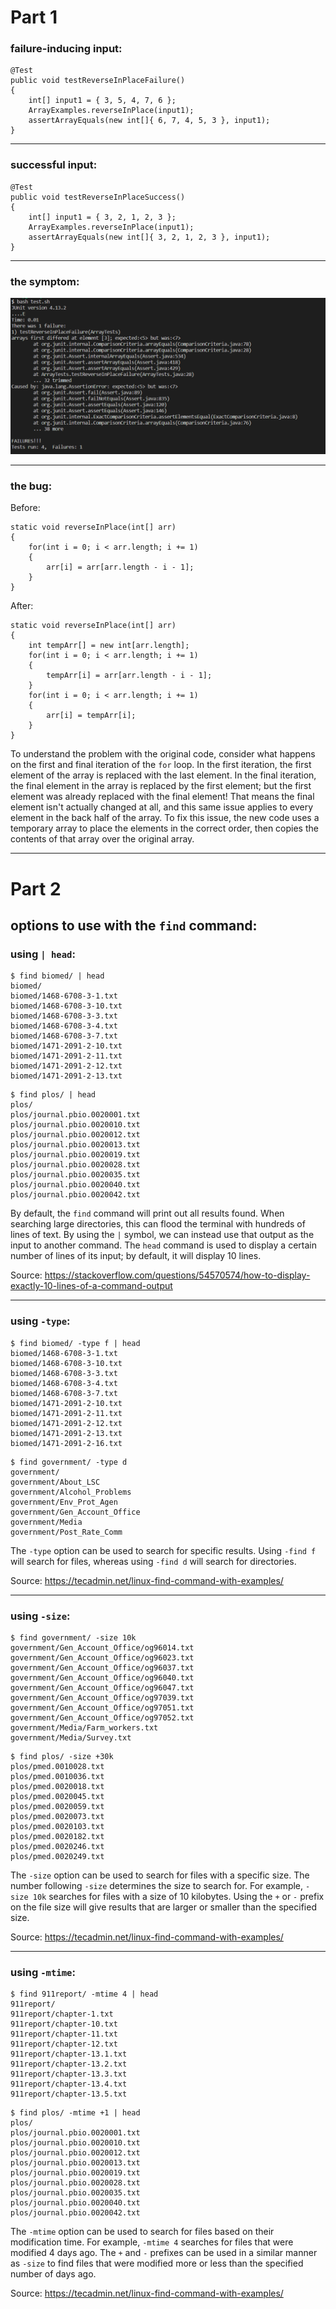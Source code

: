 # Part 1
### failure-inducing input:

```
@Test 
public void testReverseInPlaceFailure()
{
	int[] input1 = { 3, 5, 4, 7, 6 };
	ArrayExamples.reverseInPlace(input1);
	assertArrayEquals(new int[]{ 6, 7, 4, 5, 3 }, input1);
}
```
---
### successful input:

```
@Test 
public void testReverseInPlaceSuccess()
{
	int[] input1 = { 3, 2, 1, 2, 3 };
	ArrayExamples.reverseInPlace(input1);
	assertArrayEquals(new int[]{ 3, 2, 1, 2, 3 }, input1);
}
```
---
### the symptom:

![Image](images/lab5.png)

---
### the bug:

Before:
```
static void reverseInPlace(int[] arr)
{
	for(int i = 0; i < arr.length; i += 1)
	{
		arr[i] = arr[arr.length - i - 1];
	}
}
```

After:
```
static void reverseInPlace(int[] arr)
{
	int tempArr[] = new int[arr.length];
	for(int i = 0; i < arr.length; i += 1)
	{
		tempArr[i] = arr[arr.length - i - 1];
	}
	for(int i = 0; i < arr.length; i += 1)
	{
		arr[i] = tempArr[i];
	}
}
```

To understand the problem with the original code, consider what happens on the first and final iteration of the `for` loop. In the first iteration, the first element of the array is replaced with the last element. In the final iteration, the final element in the array is replaced by the first element; but the first element was already replaced with the final element! That means the final element isn't actually changed at all, and this same issue applies to every element in the back half of the array. To fix this issue, the new code uses a temporary array to place the elements in the correct order, then copies the contents of that array over the original array.

---
# Part 2

## options to use with the `find` command:
### using `| head`:
```
$ find biomed/ | head
biomed/
biomed/1468-6708-3-1.txt
biomed/1468-6708-3-10.txt
biomed/1468-6708-3-3.txt
biomed/1468-6708-3-4.txt
biomed/1468-6708-3-7.txt
biomed/1471-2091-2-10.txt
biomed/1471-2091-2-11.txt
biomed/1471-2091-2-12.txt
biomed/1471-2091-2-13.txt
```
```
$ find plos/ | head
plos/
plos/journal.pbio.0020001.txt
plos/journal.pbio.0020010.txt
plos/journal.pbio.0020012.txt
plos/journal.pbio.0020013.txt
plos/journal.pbio.0020019.txt
plos/journal.pbio.0020028.txt
plos/journal.pbio.0020035.txt
plos/journal.pbio.0020040.txt
plos/journal.pbio.0020042.txt
```

By default, the `find` command will print out all results found. When searching large directories, this can flood the terminal with hundreds of lines of text. By using the `|` symbol, we can instead use that output as the input to another command. The `head` command is used to display a certain number of lines of its input; by default, it will display 10 lines.

Source: https://stackoverflow.com/questions/54570574/how-to-display-exactly-10-lines-of-a-command-output

---
### using `-type`:
```
$ find biomed/ -type f | head
biomed/1468-6708-3-1.txt
biomed/1468-6708-3-10.txt
biomed/1468-6708-3-3.txt
biomed/1468-6708-3-4.txt
biomed/1468-6708-3-7.txt
biomed/1471-2091-2-10.txt
biomed/1471-2091-2-11.txt
biomed/1471-2091-2-12.txt
biomed/1471-2091-2-13.txt
biomed/1471-2091-2-16.txt
```
```
$ find government/ -type d
government/
government/About_LSC
government/Alcohol_Problems
government/Env_Prot_Agen
government/Gen_Account_Office
government/Media
government/Post_Rate_Comm
```

The `-type` option can be used to search for specific results. Using `-find f` will search for files, whereas using `-find d` will search for directories.

Source: https://tecadmin.net/linux-find-command-with-examples/

---
### using `-size`:
```
$ find government/ -size 10k
government/Gen_Account_Office/og96014.txt
government/Gen_Account_Office/og96023.txt
government/Gen_Account_Office/og96037.txt
government/Gen_Account_Office/og96040.txt
government/Gen_Account_Office/og96047.txt
government/Gen_Account_Office/og97039.txt
government/Gen_Account_Office/og97051.txt
government/Gen_Account_Office/og97052.txt
government/Media/Farm_workers.txt
government/Media/Survey.txt
```
```
$ find plos/ -size +30k
plos/pmed.0010028.txt
plos/pmed.0010036.txt
plos/pmed.0020018.txt
plos/pmed.0020045.txt
plos/pmed.0020059.txt
plos/pmed.0020073.txt
plos/pmed.0020103.txt
plos/pmed.0020182.txt
plos/pmed.0020246.txt
plos/pmed.0020249.txt
```

The `-size` option can be used to search for files with a specific size. The number following `-size` determines the size to search for. For example, `-size 10k` searches for files with a size of 10 kilobytes. Using the `+` or `-` prefix on the file size will give results that are larger or smaller than the specified size.

Source: https://tecadmin.net/linux-find-command-with-examples/

---
### using `-mtime`:
```
$ find 911report/ -mtime 4 | head
911report/
911report/chapter-1.txt
911report/chapter-10.txt
911report/chapter-11.txt
911report/chapter-12.txt
911report/chapter-13.1.txt
911report/chapter-13.2.txt
911report/chapter-13.3.txt
911report/chapter-13.4.txt
911report/chapter-13.5.txt
```
```
$ find plos/ -mtime +1 | head
plos/
plos/journal.pbio.0020001.txt
plos/journal.pbio.0020010.txt
plos/journal.pbio.0020012.txt
plos/journal.pbio.0020013.txt
plos/journal.pbio.0020019.txt
plos/journal.pbio.0020028.txt
plos/journal.pbio.0020035.txt
plos/journal.pbio.0020040.txt
plos/journal.pbio.0020042.txt
```

The `-mtime` option can be used to search for files based on their modification time. For example, `-mtime 4` searches for files that were modified 4 days ago. The `+` and `-` prefixes can be used in a similar manner as `-size` to find files that were modified more or less than the specified number of days ago.

Source: https://tecadmin.net/linux-find-command-with-examples/
